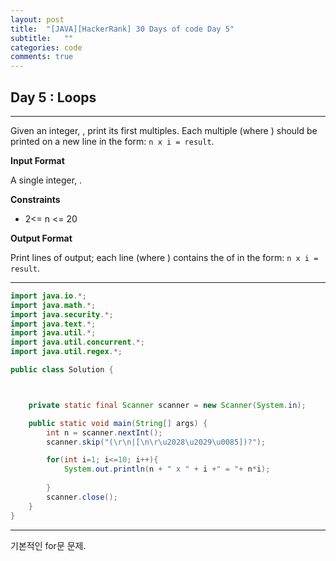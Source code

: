 ```yaml
---
layout: post
title:  "[JAVA][HackerRank] 30 Days of code Day 5"
subtitle:   ""
categories: code
comments: true
---
```




## Day 5 : Loops

---

Given an integer, , print its first  multiples. Each multiple  (where ) should be printed on a new line in the form: `n x i = result`.

**Input Format**

A single integer, .

**Constraints**

- 2<= n <= 20

**Output Format**

Print  lines of output; each line  (where ) contains the  of  in the form:
`n x i = result`.

---

~~~java
import java.io.*;
import java.math.*;
import java.security.*;
import java.text.*;
import java.util.*;
import java.util.concurrent.*;
import java.util.regex.*;

public class Solution {



    private static final Scanner scanner = new Scanner(System.in);

    public static void main(String[] args) {
        int n = scanner.nextInt();
        scanner.skip("(\r\n|[\n\r\u2028\u2029\u0085])?");

        for(int i=1; i<=10; i++){
            System.out.println(n + " x " + i +" = "+ n*i);        
             
        }
        scanner.close();
    }
}

~~~

---

기본적인 for문 문제.